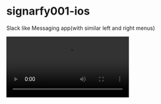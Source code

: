 # signarfy001-ios
Slack like Messaging app(with similar left and right menus)


<video width="320" controls>
  <source src="screenshots/1.mp4" type="video/mp4">
  <source src="screenshots/1.ogg" type="video/ogg">
</video>
